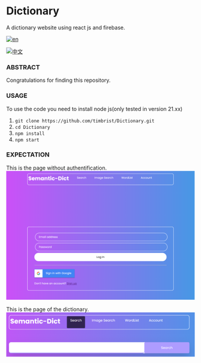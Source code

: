 # Dictionary
A dictionary website using react js and firebase.  

[![en](https://img.shields.io/badge/lang-en-blue.svg)](https://github.com/timbrist/Dictionary/README.md)

[![中文](https://img.shields.io/badge/lang-中文-red.svg)](https://github.com/timbrist/Dictionary/blob/main/README.cn.md)

### ABSTRACT
Congratulations for finding this repository.


### USAGE
To use the code you need to install node js(only tested in version 21.xx)
1. `git clone https://github.com/timbrist/Dictionary.git`
2. `cd Dictionary`
3. `npm install`
4. `npm start`

### EXPECTATION  
This is the page without authentification.
![INPUT](https://github.com/timbrist/dictionary/blob/main/images/beforelogin.png)
  
This is the page of the dictionary.
![OUTPUT](https://github.com/timbrist/dictionary/blob/main/images/afterlogin.png)
